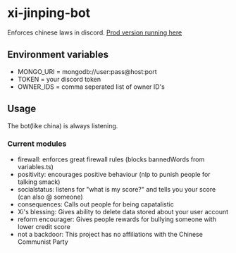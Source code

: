 # xi-jinping-bot

Enforces chinese laws in discord. [Prod version running here](https://discord.com/oauth2/authorize?client_id=856891296244695040&scope=bot&permissions=0)

## Environment variables

- MONGO_URI =
  mongodb://user:pass@host:port
- TOKEN =
  your discord token
- OWNER_IDS =
  comma seperated list of owner ID's

## Usage

The bot(like china) is always listening.

### Current modules

- firewall:
  enforces great firewall rules (blocks bannedWords from variables.ts)
- positivity:
  encourages positive behaviour (nlp to punish people for talking smack)
- socialstatus:
  listens for "what is my score?" and tells you your score (can also @ someone)
- consequences:
  Calls out people for being capatalistic
- Xi's blessing:
  Gives ability to delete data stored about your user account
- reform encourager:
  Gives people rewards for bullying someone with lower credit score
- not a backdoor:
  This project has no affiliations with the Chinese Communist Party
